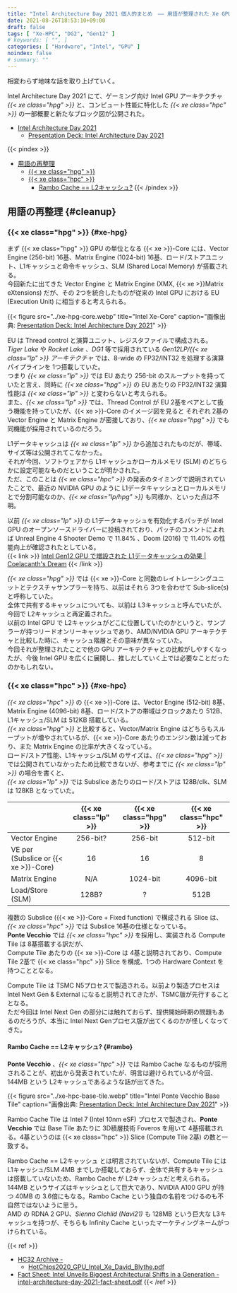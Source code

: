 ```yaml
---
title: "Intel Architecture Day 2021 個人的まとめ　―― 用語が整理された Xe GPU"
date: 2021-08-26T18:53:10+09:00
draft: false
tags: [ "Xe-HPC", "DG2", "Gen12" ]
# keywords: [ "", ]
categories: [ "Hardware", "Intel", "GPU" ]
noindex: false
# summary: ""
---
```


相変わらず地味な話を取り上げていく。  

Intel Architecture Day 2021 にて、ゲーミング向け Intel GPU アーキテクチャ *{{< xe class="hpg" >}}* と、コンピュート性能に特化した *{{< xe class="hpc" >}}* の一部概要と新たなブロック図が公開された。  

 * [Intel Architecture Day 2021](https://www.intel.com/content/www/us/en/newsroom/resources/press-kit-architecture-day-2021.html)
    * [Presentation Deck: Intel Architecture Day 2021](https://download.intel.com/newsroom/2021/client-computing/intel-architecture-day-2021-presentation.pdf)

{{< pindex >}}

 * [用語の再整理](#cleanup)
    * [{{< xe class="hpg" >}}](#xe-hpg)
    * [{{< xe class="hpc" >}}](#xe-hpc)
        * [Rambo Cache == L2キャッシュ?](#rambo)
{{< /pindex >}}

## 用語の再整理 {#cleanup}
### {{< xe class="hpg" >}} {#xe-hpg}

まず {{< xe class="hpg" >}} GPU の単位となる {{< xe >}}-Core には、Vector Engine (256-bit) 16基、Matrix Engine (1024-bit) 16基、ロード/ストアユニット、L1キャッシュと命令キャッシュ、SLM (Shared Local Memory) が搭載される。  
今回新たに出てきた Vector Engine と Matrix Engine (XMX, {{< xe >}}Matrix eXtensions) だが、その 2つを統合したものが従来の Intel GPU における EU (Execution Unit) に相当すると考えられる。  

{{< figure src="../xe-hpg-core.webp" title="Intel Xe-Core" caption="画像出典: [Presentation Deck: Intel Architecture Day 2021](https://download.intel.com/newsroom/2021/client-computing/intel-architecture-day-2021-presentation.pdf)" >}}

EU は Thread control と演算ユニット、レジスタファイルで構成される。  
*Tiger Lake* や *Rocket Lake* 、*DG1* 等で採用されている *Gen12LP/{{< xe class="lp" >}} アーキテクチャ* では、8-wide の FP32/INT32 を処理する演算パイプラインを 1つ搭載していた。  
つまり *{{< xe class="lp" >}}* では EU あたり 256-bit のスループットを持っていたと言え、同時に *{{< xe class="hpg" >}}* の EU あたりの FP32/INT32 演算性能は *{{< xe class="lp" >}}* と変わらないと考えられる。  
また、*{{< xe class="lp" >}}* では、Thread Control が EU 2基をペアとして扱う機能を持っていたが、{{< xe >}}-Core のイメージ図を見ると それぞれ 2基の Vector Engine と Matrix Engine が密接しており、*{{< xe class="hpg" >}}* でも同機能が採用されているのだろう。  

L1データキャッシュは *{{< xe class="lp" >}}* から追加されたものだが、帯域、サイズ等は公開されてこなかった。  
それが今回、ソフトウェアから L1キャッシュかローカルメモリ (SLM) のどちらかに設定可能なものだということが明かされた。  
ただ、このことは *{{< xe class="hpc" >}}* の発表のタイミングで説明されていたことで、最近の NVIDIA GPU のように L1データキャッシュとローカルメモリとで分割可能なのか、*{{< xe class="lp/hpg" >}}* も同様か、といった点は不明。  

以前 *{{< xe class="lp" >}}* の L1データキャッシュを有効化するパッチが Intel GPU のオープンソースドライバーに投稿されており、パッチのコメントによれば Unreal Engine 4 Shooter Demo で 11.84% 、Doom (2016) で 11.40% の性能向上が確認されたとしている。  
{{< link >}} [Intel Gen12 GPU で増設された L1データキャッシュの効果 | Coelacanth's Dream](/posts/2020/10/13/tgl-gen12-l1cache/) {{< /link >}}

*{{< xe class="hpg" >}}* では {{< xe >}}-Core と同数のレイトレーシングユニットとテクスチャサンプラーを持ち、以前はそれら 3つを合わせて Sub-slice(s) と呼称していた。  
全体で共有するキャッシュについても、以前は L3キャッシュと呼んでいたが、今回で L2キャッシュと再定義された。  
以前の Intel GPU で L2キャッシュがどこに位置していたのかというと、サンプラーが持つリードオンリーキャッシュであり、AMD/NVIDIA GPU アーキテクチャと比較した時に、キャッシュ階層とその意味が異なっていた。  
今回それが整理されたことで他の GPU アーキテクチャとの比較がしやすくなったが、今後 Intel GPU を広くに展開し、推しだしていく上では必要なことだったのかもしれない。  


### {{< xe class="hpc" >}} {#xe-hpc}

*{{< xe class="hpc" >}}* の {{< xe >}}-Core は、Vector Engine (512-bit) 8基、Matrix Engine (4096-bit) 8基、ロード/ストアの帯域はクロックあたり 512B、L1キャッシュ/SLM は 512KB 搭載している。  
*{{< xe class="hpg" >}}* と比較すると、Vector/Matrix Engine はどちらもスループットが増やされているが、{{< xe >}}-Core あたりのエンジン数は減っており、また Matrix Engine の比率が大きくなっている。  
ロード/ストア性能、L1キャッシュ/SLM のサイズは、*{{< xe class="hpg" >}}* では公開されていなかったため比較できないが、参考までに *{{< xe class="lp" >}}* の場合を書くと、  
*{{< xe class="lp" >}}* では Subslice あたりのロード/ストアは 128B/clk、SLM は 128KB となっていた。  

| | {{< xe class="lp" >}} | {{< xe class="hpg" >}} | {{< xe class="hpc" >}} |
| :-- | :--: | :--: | :--: |
| Vector Engine | 256-bit? | 256-bit | 512-bit |
| VE per (Subslice or {{< xe >}}-Core) | 16 | 16 | 8 |
| Matrix Engine | N/A | 1024-bit | 4096-bit |
| Load/Store (SLM) | 128B? | ? | 512B |

複数の Subslice ({{< xe >}}-Core + Fixed function) で構成される Slice は、*{{< xe class="hpc" >}}* では Subslice 16基の仕様となっている。  
**Ponte Vecchio** では *{{< xe class="hpc" >}}* を採用し、実装される Compute Tile は 8基搭載する訳だが、  
Compute Tile あたりの {{< xe >}}-Core は 4基と説明されており、Compute Tile 2基で {{< xe class="hpc" >}} Slice を構成、1つの Hardware Context を持つこととなる。  

Compute Tile は TSMC N5プロセスで製造される。以前より製造プロセスは Intel Next Gen & External になると説明されてきたが、TSMC版が先行することとなる。  
ただ今回は Intel Next Gen の部分には触れておらず、提供開始時期の問題もあるのだろうが、本当に Intel Next Genプロセス版が出てくるのかが怪しくなってきた。  

#### Rambo Cache == L2キャッシュ? {#rambo}
**Ponte Vecchio** 、*{{< xe class="hpc" >}}* では Rambo Cache なるものが採用されることが、初出から発表されていたが、明言は避けられているが今回、144MB という L2キャッシュであるような話が出てきた。  

{{< figure src="../xe-hpc-base-tile.webp" title="Intel Ponte Vecchio Base Tile" caption="画像出典: [Presentation Deck: Intel Architecture Day 2021](https://download.intel.com/newsroom/2021/client-computing/intel-architecture-day-2021-presentation.pdf)" >}}

Rambo Cache Tile は Intel 7 (Intel 10nm eSF) プロセスで製造され、**Ponte Vecchio** では Base Tile あたりに 3D積層技術 Foveros を用いて 4基搭載される。4基というのは {{< xe class="hpc" >}} Slice (Compute Tile 2基) の数と一致する。  

Rambo Cache == L2キャッシュ とは明言されていないが、Compute Tile には L1キャッシュ/SLM 4MB までしか搭載しておらず、全体で共有するキャッシュは搭載していないため、Rambo Cache が L2キャッシュだと考えられる。  
144MB というサイズはキャッシュとして巨大であり、NVIDIA A100 GPU が持つ 40MB の 3.6倍にもなる。Rambo Cache という独自の名前をつけるのも不自然ではないように思う。  
AMD の RDNA 2 GPU、*Sienna Cichlid (Navi21)* も 128MB という巨大な L3キャッシュを持つが、そちらも Infinity Cache といったマーケティングネームがつけられている。  


{{< ref >}}
 * [HC32 Archive -](https://hc32.hotchips.org/)
    * [HotChips2020_GPU_Intel_Xe_David_Blythe.pdf](https://hc32.hotchips.org/assets/program/conference/day1/HotChips2020_GPU_Intel_Xe_David_Blythe.pdf)
 * [Fact Sheet: Intel Unveils Biggest Architectural Shifts in a Generation - intel-architecture-day-2021-fact-sheet.pdf](https://download.intel.com/newsroom/2021/client-computing/intel-architecture-day-2021-fact-sheet.pdf)
{{< /ref >}}
